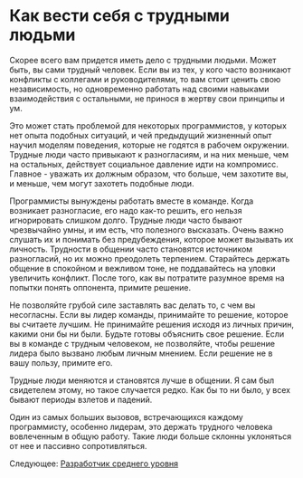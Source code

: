# Как вести себя с трудными людьми
[//]: # (Version:1.0.0)
Скорее всего вам придется иметь дело с трудными людьми. Может быть, вы сами трудный человек. Если вы из тех, у кого часто возникают конфликты с коллегами и руководителями, то вам стоит ценить свою независимость, но одновременно работать над своими навыками взаимодействия с остальными, не принося в жертву свои принципы и ум.

Это может стать проблемой для некоторых программистов, у которых нет опыта подобных ситуаций, и чей предыдущий жизненный опыт научил моделям поведения, которые не годятся в рабочем окружении. Трудные люди часто привыкают к разногласиям, и на них меньше, чем на остальных, действует социальное давление идти на компромисс. Главное - уважать их должным образом, что больше, чем захотите вы, и меньше, чем могут захотеть подобные люди.

Программисты вынуждены работать вместе в команде. Когда возникает разногласие, его надо как-то решить, его нельзя игнорировать слишком долго. Трудные люди часто бывают чрезвычайно умны, и им есть, что полезного высказать. Очень важно слушать их и понимать без предубеждения, которое может вызывать их личность. Трудности в общении часто становятся источником разногласий, но их можно преодолеть терпением. Старайтесь держать общение в спокойном и вежливом тоне, не поддавайтесь на уловки увеличить конфликт. После того, как вы потратите разумное время на попытки понять оппонента, примите решение.

Не позволяйте грубой силе заставлять вас делать то, с чем вы несогласны. Если вы лидер команды, принимайте то решение, которое вы считаете лучшим. Не принимайте решения исходя из личных причин, какими они бы ни были. Будьте готовы объяснить свое решение. Если вы в команде с трудным человеком, не позволяйте, чтобы решение лидера было вызвано любым личным мнением. Если решение не в вашу пользу, примите его.

Трудные люди меняются и становятся лучше в общении. Я сам был свидетелем этому, но такое случается редко. Как бы то ни было, у всех бывают периоды взлетов и падений.

Один из самых больших вызовов, встречающихся каждому программисту, особенно лидерам, это держать трудного человека вовлеченным в общую работу. Такие люди больше склонны уклоняться от нее и пассивно сопротивляться.

Следующее: [Разработчик среднего уровня](../../2-Intermediate)
